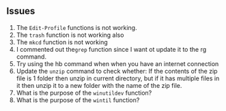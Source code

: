 ## Issues
1. The `Edit-Profile` functions is not working.
3. The `trash` function is not working also
4. The `mkcd` function is not working
5. I commented out the`grep` function since I want ot update it to the rg command.
6. Try using the hb command when when you have an internet connection
7. Update the `unzip` command to check whether: If the contents of the zip file is 1 folder then unzip in current directory, but if it has multiple files in it then unzip it to a new folder with the name of the zip file.
8. What is the purpose of the `winutildev` function?
9. What is the purpose of the `wintil` function?
